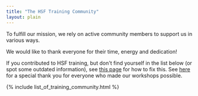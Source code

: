 ```yaml
---
title: "The HSF Training Community"
layout: plain
---
```


To fulfill our mission, we rely on active community members to support us in various ways.

We would like to thank everyone for their time, energy and dedication!

If you contributed to HSF training, but don't find yourself in the list below (or spot some outdated information), see [this page](/howto-profile.html) for how to fix this. 
See [here](/training/educators.html) for a special thank you for everyone who made our workshops possible.

{% include list_of_training_community.html %}

